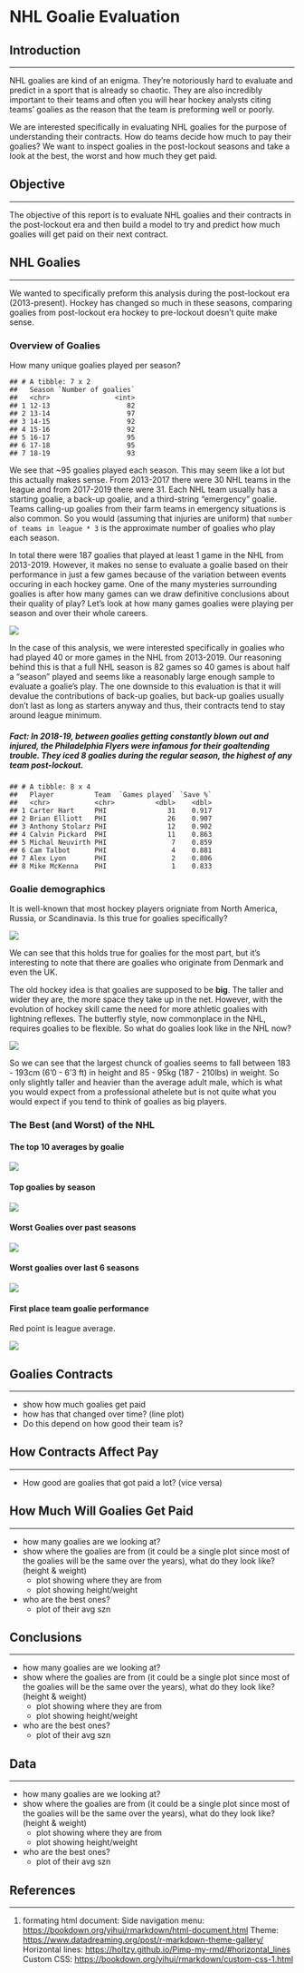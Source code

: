 NHL Goalie Evaluation
================

## Introduction

-----

NHL goalies are kind of an enigma. They’re notoriously hard to evaluate
and predict in a sport that is already so chaotic. They are also
incredibly important to their teams and often you will hear hockey
analysts citing teams’ goalies as the reason that the team is preforming
well or poorly.

We are interested specifically in evaluating NHL goalies for the purpose
of understanding their contracts. How do teams decide how much to pay
their goalies? We want to inspect goalies in the post-lockout seasons
and take a look at the best, the worst and how much they get paid.

## Objective

-----

The objective of this report is to evaluate NHL goalies and their
contracts in the post-lockout era and then build a model to try and
predict how much goalies will get paid on their next contract.

## NHL Goalies

-----

We wanted to specifically preform this analysis during the post-lockout
era (2013-present). Hockey has changed so much in these seasons,
comparing goalies from post-lockout era hockey to pre-lockout doesn’t
quite make sense.

### Overview of Goalies

How many unique goalies played per season?

    ## # A tibble: 7 x 2
    ##   Season `Number of goalies`
    ##   <chr>                <int>
    ## 1 12-13                   82
    ## 2 13-14                   97
    ## 3 14-15                   92
    ## 4 15-16                   92
    ## 5 16-17                   95
    ## 6 17-18                   95
    ## 7 18-19                   93

We see that \~95 goalies played each season. This may seem like a lot
but this actually makes sense. From 2013-2017 there were 30 NHL teams in
the league and from 2017-2019 there were 31. Each NHL team usually has a
starting goalie, a back-up goalie, and a third-string “emergency”
goalie. Teams calling-up goalies from their farm teams in emergency
situations is also common. So you would (assuming that injuries are
uniform) that `number of teams in league * 3` is the approximate number
of goalies who play each season.

In total there were 187 goalies that played at least 1 game in the NHL
from 2013-2019. However, it makes no sense to evaluate a goalie based on
their performance in just a few games because of the variation between
events occuring in each hockey game. One of the many mysteries
surrounding goalies is after how many games can we draw definitive
conclusions about their quality of play? Let’s look at how many games
goalies were playing per season and over their whole careers.

<img src="README_files/figure-gfm/unnamed-chunk-2-1.png" style="display: block; margin: auto;" />

In the case of this analysis, we were interested specifically in goalies
who had played 40 or more games in the NHL from 2013-2019. Our reasoning
behind this is that a full NHL season is 82 games so 40 games is about
half a “season” played and seems like a reasonably large enough sample
to evaluate a goalie’s play. The one downside to this evaluation is that
it will devalue the contributions of back-up goalies, but back-up
goalies usually don’t last as long as starters anyway and thus, their
contracts tend to stay around league minimum.

##### Fact: In 2018-19, between goalies getting constantly blown out and injured, the Philadelphia Flyers were infamous for their goaltending trouble. They iced *8 goalies* during the regular season, the highest of any team post-lockout.

    ## # A tibble: 8 x 4
    ##   Player          Team  `Games played` `Save %`
    ##   <chr>           <chr>          <dbl>    <dbl>
    ## 1 Carter Hart     PHI               31    0.917
    ## 2 Brian Elliott   PHI               26    0.907
    ## 3 Anthony Stolarz PHI               12    0.902
    ## 4 Calvin Pickard  PHI               11    0.863
    ## 5 Michal Neuvirth PHI                7    0.859
    ## 6 Cam Talbot      PHI                4    0.881
    ## 7 Alex Lyon       PHI                2    0.806
    ## 8 Mike McKenna    PHI                1    0.833

### Goalie demographics

It is well-known that most hockey players origniate from North America,
Russia, or Scandinavia. Is this true for goalies specifically?

<img src="README_files/figure-gfm/unnamed-chunk-3-1.png" style="display: block; margin: auto;" />

We can see that this holds true for goalies for the most part, but it’s
interesting to note that there are goalies who originate from Denmark
and even the UK.

The old hockey idea is that goalies are supposed to be **big**. The
taller and wider they are, the more space they take up in the net.
However, with the evolution of hockey skill came the need for more
athletic goalies with lightning reflexes. The butterfly style, now
commonplace in the NHL, requires goalies to be flexible. So what do
goalies look like in the NHL now?

<img src="README_files/figure-gfm/unnamed-chunk-4-1.png" style="display: block; margin: auto;" />

So we can see that the largest chunck of goalies seems to fall between
183 - 193cm (6’0 - 6’3 ft) in height and 85 - 95kg (187 - 210lbs) in
weight. So only slightly taller and heavier than the average adult male,
which is what you would expect from a professional athelete but is not
quite what you would expect if you tend to think of goalies as big
players.

### The Best (and Worst) of the NHL

#### The top 10 averages by goalie

<img src="README_files/figure-gfm/top 10 avgs-1.png" style="display: block; margin: auto;" />

#### Top goalies by season

<img src="README_files/figure-gfm/top G by szn-1.png" style="display: block; margin: auto;" />

#### Worst Goalies over past seasons

<img src="README_files/figure-gfm/worst G over past szns-1.png" style="display: block; margin: auto;" />

#### Worst goalies over last 6 seasons

<img src="README_files/figure-gfm/unnamed-chunk-5-1.png" style="display: block; margin: auto;" />

#### First place team goalie performance

Red point is league average.

<img src="README_files/figure-gfm/unnamed-chunk-6-1.png" style="display: block; margin: auto;" />

## Goalies Contracts

-----

  - show how much goalies get paid
  - how has that changed over time? (line plot)
  - Do this depend on how good their team is?

## How Contracts Affect Pay

-----

  - How good are goalies that got paid a lot? (vice versa)

## How Much Will Goalies Get Paid

-----

  - how many goalies are we looking at?
  - show where the goalies are from (it could be a single plot since
    most of the goalies will be the same over the years), what do they
    look like? (height & weight)
      - plot showing where they are from
      - plot showing height/weight
  - who are the best ones?
      - plot of their avg szn

## Conclusions

-----

  - how many goalies are we looking at?
  - show where the goalies are from (it could be a single plot since
    most of the goalies will be the same over the years), what do they
    look like? (height & weight)
      - plot showing where they are from
      - plot showing height/weight
  - who are the best ones?
      - plot of their avg szn

## Data

-----

  - how many goalies are we looking at?
  - show where the goalies are from (it could be a single plot since
    most of the goalies will be the same over the years), what do they
    look like? (height & weight)
      - plot showing where they are from
      - plot showing height/weight
  - who are the best ones?
      - plot of their avg szn

## References

-----

1.  formating html document: Side navigation menu:
    <https://bookdown.org/yihui/rmarkdown/html-document.html> Theme:
    <https://www.datadreaming.org/post/r-markdown-theme-gallery/>
    Horizontal lines:
    <https://holtzy.github.io/Pimp-my-rmd/#horizontal_lines> Custom CSS:
    <https://bookdown.org/yihui/rmarkdown/custom-css-1.html>
